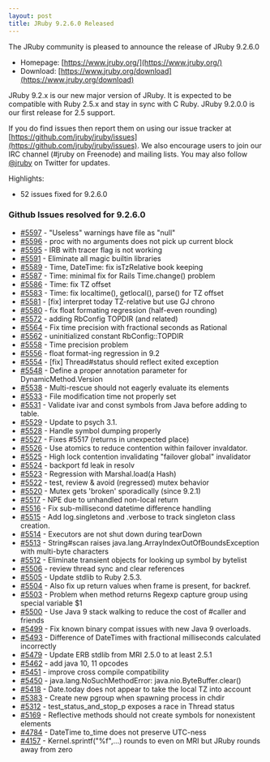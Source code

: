 ```yaml
---
layout: post
title: JRuby 9.2.6.0 Released
---
```

The JRuby community is pleased to announce the release of JRuby 9.2.6.0

- Homepage: [https://www.jruby.org/](https://www.jruby.org/)
- Download: [https://www.jruby.org/download](https://www.jruby.org/download)

JRuby 9.2.x is our new major version of JRuby.  It is expected to be compatible with Ruby 2.5.x and stay in sync with C Ruby.  JRuby 9.2.0.0 is our first release for 2.5 support.

If you do find issues then report them on using our issue tracker at [https://github.com/jruby/jruby/issues](https://github.com/jruby/jruby/issues). We also encourage users to join our IRC channel (#jruby on Freenode) and mailing lists. You may also follow [@jruby](https://twitter.com/jruby) on Twitter for updates.

Highlights:

- 52 issues fixed for 9.2.6.0

### Github Issues resolved for 9.2.6.0

<ul>
<li><a href="https://github.com/jruby/jruby/issues/5597">#5597</a> - "Useless" warnings have file as "null"</li>
<li><a href="https://github.com/jruby/jruby/issues/5596">#5596</a> - proc with no arguments does not pick up current block</li>
<li><a href="https://github.com/jruby/jruby/issues/5595">#5595</a> - IRB with tracer flag is not working</li>
<li><a href="https://github.com/jruby/jruby/pull/5591">#5591</a> - Eliminate all magic builtin libraries</li>
<li><a href="https://github.com/jruby/jruby/pull/5589">#5589</a> - Time, DateTime: fix isTzRelative book keeping</li>
<li><a href="https://github.com/jruby/jruby/pull/5587">#5587</a> - Time: minimal fix for Rails Time.change() problem</li>
<li><a href="https://github.com/jruby/jruby/pull/5586">#5586</a> - Time: fix TZ offset</li>
<li><a href="https://github.com/jruby/jruby/pull/5583">#5583</a> - Time: fix localtime(), getlocal(), parse() for TZ offset</li>
<li><a href="https://github.com/jruby/jruby/pull/5581">#5581</a> - [fix] interpret today TZ-relative but use GJ chrono</li>
<li><a href="https://github.com/jruby/jruby/pull/5580">#5580</a> - fix float formating regression (half-even rounding)</li>
<li><a href="https://github.com/jruby/jruby/pull/5572">#5572</a> - adding RbConfig TOPDIR (and related)</li>
<li><a href="https://github.com/jruby/jruby/pull/5564">#5564</a> - Fix time precision with fractional seconds as Rational</li>
<li><a href="https://github.com/jruby/jruby/issues/5562">#5562</a> - uninitialized constant RbConfig::TOPDIR</li>
<li><a href="https://github.com/jruby/jruby/issues/5558">#5558</a> - Time precision problem</li>
<li><a href="https://github.com/jruby/jruby/issues/5556">#5556</a> - float format-ing regression in 9.2</li>
<li><a href="https://github.com/jruby/jruby/pull/5554">#5554</a> - [fix] Thread#status should reflect exited exception</li>
<li><a href="https://github.com/jruby/jruby/pull/5548">#5548</a> - Define a proper annotation parameter for DynamicMethod.Version</li>
<li><a href="https://github.com/jruby/jruby/issues/5538">#5538</a> - Multi-rescue should not eagerly evaluate its elements</li>
<li><a href="https://github.com/jruby/jruby/issues/5533">#5533</a> - File modification time not properly set</li>
<li><a href="https://github.com/jruby/jruby/pull/5531">#5531</a> - Validate ivar and const symbols from Java before adding to table.</li>
<li><a href="https://github.com/jruby/jruby/pull/5529">#5529</a> - Update to psych 3.1.</li>
<li><a href="https://github.com/jruby/jruby/pull/5528">#5528</a> - Handle symbol dumping properly</li>
<li><a href="https://github.com/jruby/jruby/pull/5527">#5527</a> - Fixes #5517 (returns in unexpected place)</li>
<li><a href="https://github.com/jruby/jruby/pull/5526">#5526</a> - Use atomics to reduce contention within failover invaldator.</li>
<li><a href="https://github.com/jruby/jruby/issues/5525">#5525</a> - High lock contention invalidating "failover global" invalidator</li>
<li><a href="https://github.com/jruby/jruby/pull/5524">#5524</a> - backport fd leak in resolv</li>
<li><a href="https://github.com/jruby/jruby/issues/5523">#5523</a> - Regression with Marshal.load(a Hash)</li>
<li><a href="https://github.com/jruby/jruby/pull/5522">#5522</a> - test, review & avoid (regressed) mutex behavior</li>
<li><a href="https://github.com/jruby/jruby/issues/5520">#5520</a> - Mutex gets 'broken' sporadically (since 9.2.1)</li>
<li><a href="https://github.com/jruby/jruby/issues/5517">#5517</a> - NPE due to unhandled non-local return</li>
<li><a href="https://github.com/jruby/jruby/pull/5516">#5516</a> - Fix sub-millisecond datetime difference handling</li>
<li><a href="https://github.com/jruby/jruby/pull/5515">#5515</a> - Add log.singletons and .verbose to track singleton class creation.</li>
<li><a href="https://github.com/jruby/jruby/issues/5514">#5514</a> - Executors are not shut down during tearDown</li>
<li><a href="https://github.com/jruby/jruby/issues/5513">#5513</a> - String#scan raises java.lang.ArrayIndexOutOfBoundsException with multi-byte characters</li>
<li><a href="https://github.com/jruby/jruby/pull/5512">#5512</a> - Eliminate transient objects for looking up symbol by bytelist</li>
<li><a href="https://github.com/jruby/jruby/pull/5506">#5506</a> - review thread sync and clear references</li>
<li><a href="https://github.com/jruby/jruby/pull/5505">#5505</a> - Update stdlib to Ruby 2.5.3.</li>
<li><a href="https://github.com/jruby/jruby/pull/5504">#5504</a> - Also fix up return values when frame is present, for backref.</li>
<li><a href="https://github.com/jruby/jruby/issues/5503">#5503</a> - Problem when method returns Regexp capture group using special variable $1</li>
<li><a href="https://github.com/jruby/jruby/pull/5500">#5500</a> - Use Java 9 stack walking to reduce the cost of #caller and friends</li>
<li><a href="https://github.com/jruby/jruby/pull/5499">#5499</a> - Fix known binary compat issues with new Java 9 overloads.</li>
<li><a href="https://github.com/jruby/jruby/issues/5493">#5493</a> - Difference of DateTimes with fractional milliseconds calculated incorrectly</li>
<li><a href="https://github.com/jruby/jruby/issues/5479">#5479</a> - Update ERB stdlib from MRI 2.5.0 to at least 2.5.1</li>
<li><a href="https://github.com/jruby/jruby/pull/5462">#5462</a> - add java 10, 11 opcodes</li>
<li><a href="https://github.com/jruby/jruby/pull/5451">#5451</a> - improve cross compile compatibility</li>
<li><a href="https://github.com/jruby/jruby/issues/5450">#5450</a> - java.lang.NoSuchMethodError: java.nio.ByteBuffer.clear()</li>
<li><a href="https://github.com/jruby/jruby/issues/5418">#5418</a> - Date.today does not appear to take the local TZ into account</li>
<li><a href="https://github.com/jruby/jruby/pull/5383">#5383</a> - Create new pgroup when spawning process in chdir</li>
<li><a href="https://github.com/jruby/jruby/issues/5312">#5312</a> - test_status_and_stop_p exposes a race in Thread status</li>
<li><a href="https://github.com/jruby/jruby/issues/5169">#5169</a> - Reflective methods should not create symbols for nonexistent elements</li>
<li><a href="https://github.com/jruby/jruby/issues/4784">#4784</a> - DateTime to_time does not preserve UTC-ness</li>
<li><a href="https://github.com/jruby/jruby/issues/4157">#4157</a> - Kernel.sprintf("%f",...) rounds to even on MRI but JRuby rounds away from zero</li>
</ul>
